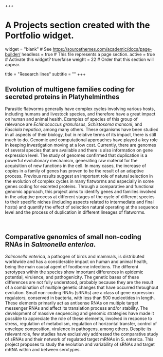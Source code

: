 +++
# A Projects section created with the Portfolio widget.
widget = "blank"  # See https://sourcethemes.com/academic/docs/page-builder/
headless = true  # This file represents a page section.
active = true  # Activate this widget? true/false
weight = 22  # Order that this section will appear.

title = "Research lines"
subtitle = ""
+++




## **Evolution of multigene families coding for secreted proteins in Platyhelminthes** 

Parasitic flatworms generally have complex cycles involving various hosts, including humans and livestock species, and therefore have a great impact on human and animal health. Examples of species of this group of relevance are *Echinococcus granulosus*, *Schistosoma mansoni*, and *Fasciola hepatica*, among many others. These organisms have been studied in all aspects of their biology, but in relative terms of its impact, there is still much to do. Genomic and computational approaches have played a key role in keeping investigation moving at a low cost. Currently, there are genomes of several species that are available and there is also information on gene expression level. The study of genomes confirmed that duplication is a powerful evolutionary mechanism, generating raw material for the acquisition of new functions in the cell. In many cases, the increase of copies in a family of genes has proven to be the result of an adaptive process. Previous results suggest an important role of natural selection in the evolution of complex cycles in many flatworms and especially in some genes coding for excreted proteins. Through a comparative and functional genomic approach, this project aims to identify genes and families involved in the adaptive process at different stages of the cycle of different species to their specific niches (including aspects related to intermediate and final hosts) and quantify the effect of selection natural operating at the sequence level and the process of duplication in different lineages of flatworms.

<br>

## **Comparative genomics of small non-coding RNAs in *Salmonella enterica*.**
*Salmonella enterica*, a pathogen of birds and mammals, is distributed worldwide and has a considerable impact on human and animal health, being the main causal agent of foodborne infections. The different serotypes within the species show important differences in epidemic potential, virulence, and pathogenicity. The genetic bases of these differences are not fully understood, probably because they are the result of a combination of multiple genetic changes that have occurred throughout evolution. Small non-coding RNAs (sRNAs) are a class of gene expression regulators, conserved in bacteria, with less than 500 nucleotides in length. These elements primarily act as antisense RNAs on multiple target messenger RNAs and affect its translation process and/or stability. The development of massive sequencing and genomic strategies have made it possible to appreciate the role of these elements, involved in response to stress, regulation of metabolism, regulation of horizontal transfer, control of envelope composition, virulence in pathogens, among others. Despite its relevant role, few studies have exclusively addressed the comparative study of sRNAs and their network of regulated target mRNAs in S. enterica. This project proposes to study the evolution and variability of sRNAs and target mRNA within and between serotypes. 
